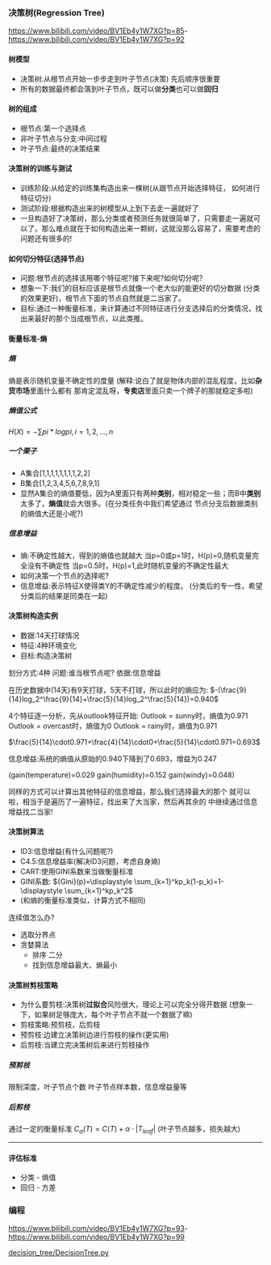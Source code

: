 ### 决策树(Regression Tree)

<https://www.bilibili.com/video/BV1Eb4y1W7XG?p=85>-<https://www.bilibili.com/video/BV1Eb4y1W7XG?p=92>

#### 树模型
- 决策树:从根节点开始一步步走到叶子节点(决策) 先后顺序很重要
- 所有的数据最终都会落到叶子节点，既可以做**分类**也可以做**回归**

#### 树的组成
- 根节点:第一个选择点
- 非叶子节点与分支:中间过程
- 叶子节点:最终的决策结果

#### 决策树的训练与测试
- 训练阶段:从给定的训练集构造出来一棵树(从跟节点开始选择特征， 如何进行特征切分)
- 测试阶段:根据构造出来的树模型从上到下去走一遍就好了
- 一旦构造好了决策树，那么分类或者预测任务就很简单了，只需要走一遍就可以了，那么难点就在于如何构造出来一颗树，这就没那么容易了，需要考虑的问题还有很多的!

#### 如何切分特征(选择节点) 
- 问题:根节点的选择该用哪个特征呢?接下来呢?如何切分呢?
- 想象一下:我们的目标应该是根节点就像一个老大似的能更好的切分数据 (分类的效果更好)，根节点下面的节点自然就是二当家了。
- 目标:通过一种衡量标准，来计算通过不同特征进行分支选择后的分类情况，找出来最好的那个当成根节点，以此类推。

#### 衡量标准-熵
##### 熵
熵是表示随机变量不确定性的度量 (解释:说白了就是物体内部的混乱程度，比如**杂货市场**里面什么都有 那肯定混乱呀，**专卖店**里面只卖一个牌子的那就稳定多啦)

##### 熵值公式

$H(X)= - \sum {pi} * log{pi}, i=1,2, ... , n$

##### 一个栗子 
- A集合[1,1,1,1,1,1,1,1,2,2]
- B集合[1,2,3,4,5,6,7,8,9,1]
- 显然A集合的熵值要低，因为A里面只有两种**类别**，相对稳定一些；而B中**类别**太多了，**熵值**就会大很多。(在分类任务中我们希望通过 节点分支后数据类别的熵值大还是小呢?)

##### 信息增益
- 熵:不确定性越大，得到的熵值也就越大 当p=0或p=1时，H(p)=0,随机变量完全没有不确定性 当p=0.5时，H(p)=1,此时随机变量的不确定性最大
- 如何决策一个节点的选择呢?
- 信息增益:表示特征X使得类Y的不确定性减少的程度。 (分类后的专一性，希望分类后的结果是同类在一起)

#### 决策树构造实例
- 数据:14天打球情况
- 特征:4种环境变化
- 目标:构造决策树

划分方式:4种 问题:谁当根节点呢? 依据:信息增益

在历史数据中(14天)有9天打球，5天不打球，所以此时的熵应为:
$-(\frac{9}{14}log_2^\frac{9}{14}+\frac{5}{14}log_2^\frac{5}{14})=0.940$

4个特征逐一分析，先从outlook特征开始:
Outlook = sunny时，熵值为0.971
Outlook = overcast时，熵值为0 
Outlook = rainy时，熵值为0.971

$\frac{5}{14}\cdot0.971+\frac{4}{14}\cdot0+\frac{5}{14}\cdot0.971=0.693$

信息增益:系统的熵值从原始的0.940下降到了0.693，增益为0.247

(gain(temperature)=0.029 gain(humidity)=0.152 gain(windy)=0.048) 

同样的方式可以计算出其他特征的信息增益，那么我们选择最大的那个 就可以啦，相当于是遍历了一遍特征，找出来了大当家，然后再其余的 中继续通过信息增益找二当家!

#### 决策树算法
- ID3:信息增益(有什么问题呢?) 
- C4.5:信息增益率(解决ID3问题，考虑自身熵) 
- CART:使用GINI系数来当做衡量标准
- GINI系数: ${Gini}(p)=\displaystyle \sum_{k=1}^kp_k(1-p_k)=1-\displaystyle \sum_{k=1}^kp_k^2$
- (和熵的衡量标准类似，计算方式不相同)

连续值怎么办?
- 选取分界点
- 贪婪算法
  - 排序 二分
  - 找到信息增益最大、熵最小

#### 决策树剪枝策略
- 为什么要剪枝:决策树**过拟合**风险很大，理论上可以完全分得开数据 (想象一下，如果树足够庞大，每个叶子节点不就一个数据了嘛)
- 剪枝策略:预剪枝，后剪枝
- 预剪枝:边建立决策树边进行剪枝的操作(更实用) 
- 后剪枝:当建立完决策树后来进行剪枝操作

##### 预剪枝
限制深度，叶子节点个数 叶子节点样本数，信息增益量等

##### 后剪枝
通过一定的衡量标准 $C_\alpha(T)=C(T)+\alpha\cdot|T_{leaf}|$ (叶子节点越多，损失越大)

----

#### 评估标准
- 分类 - 熵值
- 回归 - 方差

### 编程
<https://www.bilibili.com/video/BV1Eb4y1W7XG?p=93>-<https://www.bilibili.com/video/BV1Eb4y1W7XG?p=99>

[decision_tree/DecisionTree.py](decision_tree/DecisionTree.py)